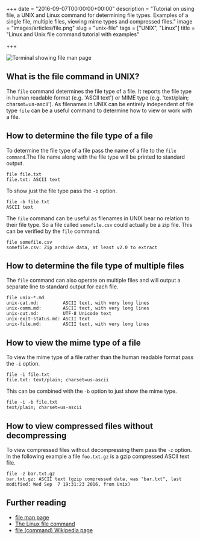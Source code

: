 +++
date = "2016-09-07T00:00:00+00:00"
description = "Tutorial on using file, a UNIX and Linux command for determining file types. Examples of a single file, multiple files, viewing mime types and compressed files."
image = "images/articles/file.png"
slug = "unix-file"
tags = ["UNIX", "Linux"]
title = "Linux and Unix file command tutorial with examples"

+++

![Terminal showing file man page][2]

## What is the file command in UNIX?

The `file` command determines the file type of a file. It reports the file type in human readable format (e.g. 'ASCII text') or MIME type (e.g. 'text/plain; charset=us-ascii'). As filenames in UNIX can be entirely independent of file type `file` can be a useful command to determine how to view or work with a file. 

## How to determine the file type of a file

To determine the file type of a file pass the name of a file to the `file command`.The file name along with the file type will be printed to standard output. 

    file file.txt
    file.txt: ASCII text

To show just the file type pass the `-b` option.

    file -b file.txt
    ASCII text

The `file` command can be useful as filenames in UNIX bear no relation to their file type. So a file called `somefile.csv` could actually be a zip file. This can be verified by the `file` command.

    file somefile.csv
    somefile.csv: Zip archive data, at least v2.0 to extract
    
## How to determine the file type of multiple files

The `file` command can also operate on multiple files and will output a separate line to standard output for each file.

    file unix-*.md
    unix-cat.md:         ASCII text, with very long lines
    unix-comm.md:        ASCII text, with very long lines
    unix-cut.md:         UTF-8 Unicode text
    unix-exit-status.md: ASCII text
    unix-file.md:        ASCII text, with very long lines

## How to view the mime type of a file

To view the mime type of a file rather than the human readable format pass the `-i` option. 

    file -i file.txt
    file.txt: text/plain; charset=us-ascii

This can be combined with the `-b` option to just show the mime type.

    file -i -b file.txt
    text/plain; charset=us-ascii
    
## How to view compressed files without decompressing

To view compressed files without decompressing them pass the `-z` option. In the following example a file `foo.txt.gz` is a gzip compressed ASCII text file.

    file -z bar.txt.gz
    bar.txt.gz: ASCII text (gzip compressed data, was "bar.txt", last modified: Wed Sep  7 19:31:23 2016, from Unix)


## Further reading 
* [file man page][1]
* [The Linux file command][3]
* [file (command) Wikipedia page][4]

[1]: http://linux.die.net/man/1/file
[2]: /images/articles/file.png "Linux and Unix file command"
[3]: http://alvinalexander.com/unix/edu/examples/file.shtml
[4]: https://en.wikipedia.org/wiki/File_(command)
